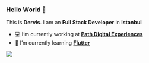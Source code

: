 ### Hello World 👋

This is **Dervis**. I am an **Full Stack Developer** in **Istanbul**

- 💻 I’m currently working at **[Path Digital Experiences](https://www.path.com.tr)**
- 🌱 I’m currently learning **[Flutter](https://flutter.dev/)**

<a href="https://github.com/antonkomarev/github-profile-views-counter">
    <img src="https://komarev.com/ghpvc/?username=dervisgelmez">
</a>
